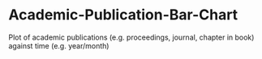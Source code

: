 # Academic-Publication-Bar-Chart
Plot of academic publications (e.g. proceedings, journal, chapter in book) against time (e.g. year/month)

